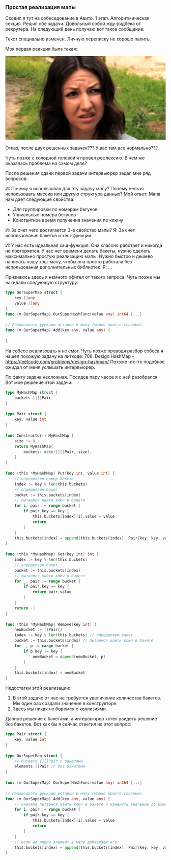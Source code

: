 ### Простая реализация мапы

Сходил я тут на собеседование в Авито.
1 этап. Алгоритмическая секция. Решил обе задачи. Довольный собой жду фидбека от рекрутера. На следующий день получаю вот такое сообщение:

Текст специально изменен. Личную переписку не хорошо палить.

Моя первая реакция была такая:

![wtf](images/what.png)

Отказ, после двух решенных задачек??? У вас там все нормально???

Чуть позже с холодной головой я провел рефлексию. В чем же оказалась проблема на самом деле?

После решения сдачи первой задачи интервьюрер задал мне ряд вопросов:

И:
Почему я использовал для эту задачу мапу? Почему нельзя использовать массив или другую структура данных?
Мой ответ:
Мапа нам дает следующие свойства:
- Для группировки по номерам бегунов
- Уникальные номера бегунов
- Константное время получения значения по ключу

И: За счет чего достигается 3-е свойство мапы?
Я: За счет использования бакетов и хеш-функции.

И: У нас есть идеальная хэш-функция. Она классно работает и никогда не повторяется. У нас нет времени делать бакеты, нужно сделать максимально простую реализацию мапы. Нужно быстро и дешево написать нашу хэш-мапу, чтобы она просто работала без использования дополнительных библиотек.
Я: ...

Признаюсь здесь я немного офигел от такого запроса. Чуть позже мы накидали следующую структуру:

``` go
type OurSuperMap struct {
    key []any 
    value []any
}
func (m OurSuperMap) OurSuperHashFunc(value any) int64 {...}

// Реализовать функцию вставки в мапу (можно просто словами).
func (m OurSuperMap) Add(key any, value any) {

}
```

На собесе реализовать я не смог. Чуть позже проводя разбор собеса я нашел похожую задачу на литкоде:
706. Design HashMap - https://leetcode.com/problems/design-hashmap/
Похоже что-то подобное ожидал от меня услышать интервьюрер.

По факту задача несложная. Посидев пару часов я с ней разобрался. Вот мое решение этой задачи:

``` Go
type MyHashMap struct {
    buckets [][]Pair
}

type Pair struct {
    key, value int
}

func Constructor() MyHashMap {
    size := 8
	return MyHashMap{
		buckets: make([][]Pair, size),
	}
}

func (this *MyHashMap) Put(key int, value int) {
    // определяем номер бакета
	index := key % len(this.buckets)
	// определяем бакет
	bucket := this.buckets[index]
	// пытаемся найти ключ в бакете
	for i, pair := range bucket {
		if pair.key == key {
			this.buckets[index][i].value = value
			return
		}
	}
	this.buckets[index] = append(this.buckets[index], Pair{key: key, value: value})
}

func (this *MyHashMap) Get(key int) int {
    index := key % len(this.buckets)
	// определяем бакет
	bucket := this.buckets[index]
	// пытаемся найти ключ в бакете
	for _, pair := range bucket {
		if pair.key == key {
			return pair.value
		}
	}
	return -1
}

func (this *MyHashMap) Remove(key int) {
    newBucket := []Pair{}
    index := key % len(this.buckets) // определяем бакет
	bucket := this.buckets[index] // пытаемся найти ключ в бакете
	for _, p := range bucket {
		if p.key != key {
			newBucket = append(newBucket, p)
		}
	}
	this.buckets[index] = newBucket
}
```
Недостатки этой реализации:
1) В этой задаче от нас не требуется увеличение количества бакетов. Мы один раз создали значение в конструкторе. 
2) Здесь мы никак не боремся с коллизиями. 

Данное решение с бакетами, а интервьюрер хотел увидеть решение без бакетов. Вот как бы я сейчас ответил на этот вопрос:

``` Go
type Pair struct {
    key, value int
}

type OurSuperMap struct {
    // buckets [][]Pair c бакетами
    elements []Pair // без бакетами
}

func (m OurSuperMap) OurSuperHashFunc(value any) int64 {...}

// Реализовать функцию вставки в мапу (можно просто словами).
func (m OurSuperMap) Add(key any, value any) {
    // сначала пытаемся найти ключ в бакете и изменить значение по ключу
	for i, pair := range bucket {
		if pair.key == key {
			this.buckets[index][i].value = value
			return
		}
	}
    // если не нашли элемент в мапе добавляем его
	this.buckets[index] = append(this.buckets[index], Pair{key: key, value: value})
}
```
